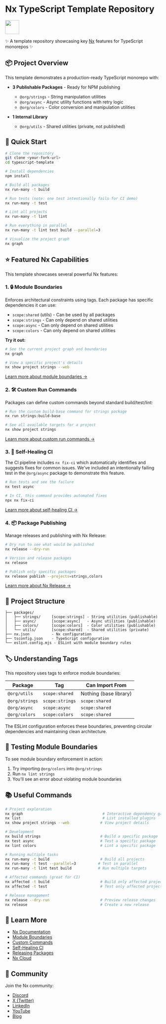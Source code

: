 # Nx TypeScript Template Repository

<a alt="Nx logo" href="https://nx.dev" target="_blank" rel="noreferrer"><img src="https://raw.githubusercontent.com/nrwl/nx/master/images/nx-logo.png" width="45"></a>

✨ A template repository showcasing key [Nx](https://nx.dev) features for TypeScript monorepos ✨

## 📦 Project Overview

This template demonstrates a production-ready TypeScript monorepo with:

- **3 Publishable Packages** - Ready for NPM publishing
  - `@org/strings` - String manipulation utilities
  - `@org/async` - Async utility functions with retry logic
  - `@org/colors` - Color conversion and manipulation utilities

- **1 Internal Library**
  - `@org/utils` - Shared utilities (private, not published)

## 🚀 Quick Start

```bash
# Clone the repository
git clone <your-fork-url>
cd typescript-template

# Install dependencies
npm install

# Build all packages
nx run-many -t build

# Run tests (note: one test intentionally fails for CI demo)
nx run-many -t test

# Lint all projects
nx run-many -t lint

# Run everything in parallel
nx run-many -t lint test build --parallel=3

# Visualize the project graph
nx graph
```

## ⭐ Featured Nx Capabilities

This template showcases several powerful Nx features:

### 1. 🔒 Module Boundaries

Enforces architectural constraints using tags. Each package has specific dependencies it can use:

- `scope:shared` (utils) - Can be used by all packages
- `scope:strings` - Can only depend on shared utilities
- `scope:async` - Can only depend on shared utilities
- `scope:colors` - Can only depend on shared utilities

**Try it out:**
```bash
# See the current project graph and boundaries
nx graph

# View a specific project's details
nx show project strings --web
```

[Learn more about module boundaries →](https://nx.dev/features/enforce-module-boundaries)

### 2. 🛠️ Custom Run Commands

Packages can define custom commands beyond standard build/test/lint:

```bash
# Run the custom build-base command for strings package
nx run strings:build-base

# See all available targets for a project
nx show project strings
```

[Learn more about custom run commands →](https://nx.dev/concepts/executors-and-configurations)

### 3. 🔧 Self-Healing CI

The CI pipeline includes `nx fix-ci` which automatically identifies and suggests fixes for common issues. We've included an intentionally failing test in the `@org/async` package to demonstrate this feature.

```bash
# Run tests and see the failure
nx test async

# In CI, this command provides automated fixes
npx nx fix-ci
```

[Learn more about self-healing CI →](https://nx.dev/ci/features/self-healing-ci)

### 4. 📦 Package Publishing

Manage releases and publishing with Nx Release:

```bash
# Dry run to see what would be published
nx release --dry-run

# Version and release packages
nx release

# Publish only specific packages
nx release publish --projects=strings,colors
```

[Learn more about Nx Release →](https://nx.dev/features/manage-releases)

## 📁 Project Structure

```
├── packages/
│   ├── strings/     [scope:strings] - String utilities (publishable)
│   ├── async/       [scope:async]   - Async utilities (publishable)
│   ├── colors/      [scope:colors]  - Color utilities (publishable)
│   └── utils/       [scope:shared]  - Shared utilities (private)
├── nx.json          - Nx configuration
├── tsconfig.json    - TypeScript configuration
└── eslint.config.mjs - ESLint with module boundary rules
```

## 🏷️ Understanding Tags

This repository uses tags to enforce module boundaries:

| Package | Tag | Can Import From |
|---------|-----|----------------|
| `@org/utils` | `scope:shared` | Nothing (base library) |
| `@org/strings` | `scope:strings` | `scope:shared` |
| `@org/async` | `scope:async` | `scope:shared` |
| `@org/colors` | `scope:colors` | `scope:shared` |

The ESLint configuration enforces these boundaries, preventing circular dependencies and maintaining clean architecture.

## 🧪 Testing Module Boundaries

To see module boundary enforcement in action:

1. Try importing `@org/colors` into `@org/strings`
2. Run `nx lint strings`
3. You'll see an error about violating module boundaries

## 📚 Useful Commands

```bash
# Project exploration
nx graph                                    # Interactive dependency graph
nx list                                     # List installed plugins
nx show project strings --web              # View project details

# Development
nx build strings                           # Build a specific package
nx test async                              # Test a specific package
nx lint colors                             # Lint a specific package

# Running multiple tasks
nx run-many -t build                       # Build all projects
nx run-many -t test --parallel=3          # Test in parallel
nx run-many -t lint test build            # Run multiple targets

# Affected commands (great for CI)
nx affected -t build                       # Build only affected projects
nx affected -t test                        # Test only affected projects

# Release management
nx release --dry-run                       # Preview release changes
nx release                                 # Create a new release
```

## 🔗 Learn More

- [Nx Documentation](https://nx.dev)
- [Module Boundaries](https://nx.dev/features/enforce-module-boundaries)
- [Custom Commands](https://nx.dev/concepts/executors-and-configurations)
- [Self-Healing CI](https://nx.dev/ci/features/self-healing-ci)
- [Releasing Packages](https://nx.dev/features/manage-releases)
- [Nx Cloud](https://nx.dev/ci/intro/why-nx-cloud)

## 💬 Community

Join the Nx community:
- [Discord](https://go.nx.dev/community)
- [X (Twitter)](https://twitter.com/nxdevtools)
- [LinkedIn](https://www.linkedin.com/company/nrwl)
- [YouTube](https://www.youtube.com/@nxdevtools)
- [Blog](https://nx.dev/blog)
